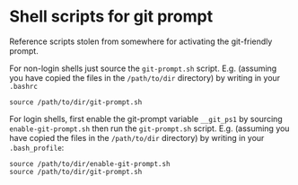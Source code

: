 # Shell scripts for git prompt

Reference scripts stolen from somewhere for activating the git-friendly prompt.

For non-login shells just source the `git-prompt.sh` script. E.g. (assuming you have copied the files in the `/path/to/dir` directory) by writing in your `.bashrc`

```
source /path/to/dir/git-prompt.sh
```

For login shells, first enable the git-prompt variable `__git_ps1` by sourcing `enable-git-prompt.sh` then run the `git-prompt.sh` script.
E.g. (assuming you have copied the files in the `/path/to/dir` directory) by writing in your `.bash_profile`:

```
source /path/to/dir/enable-git-prompt.sh
source /path/to/dir/git-prompt.sh
```
